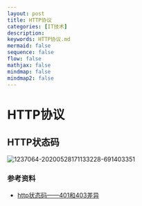 ```yaml
---
layout: post
title: HTTP协议
categories: [IT技术]
description: 
keywords: HTTP协议.md
mermaid: false
sequence: false
flow: false
mathjax: false
mindmap: false
mindmap2: false
---
```

# HTTP协议



## HTTP状态码

![1237064-20200528171133228-691403351](https://www.xubighead.top/api/oss/img/Wmw5RRM8.png)



### 参考资料

- [http状态码——401和403差异](https://www.cnblogs.com/qiqi715/p/12982102.html)